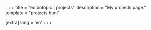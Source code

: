 +++
title = "edibotopic | projects"
description = "My projects page."
template = "projects.html"

[extra]
lang = 'en'
+++
